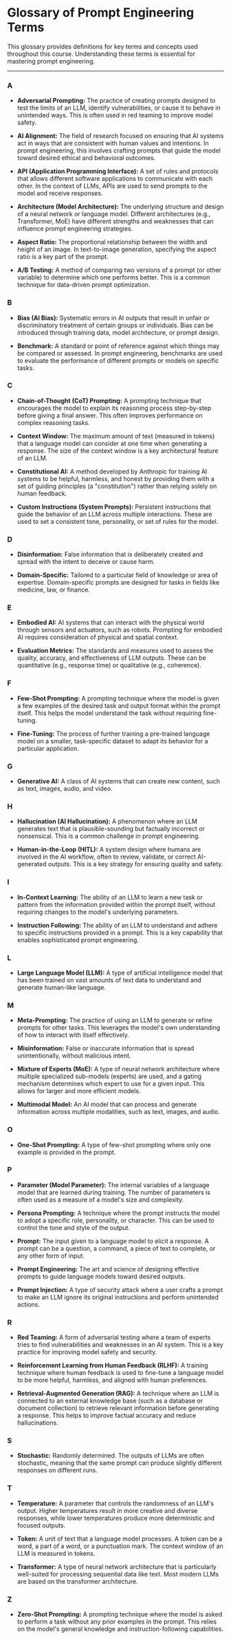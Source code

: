 
# Glossary of Prompt Engineering Terms

This glossary provides definitions for key terms and concepts used throughout this course. Understanding these terms is essential for mastering prompt engineering.

---

### A

*   **Adversarial Prompting:** The practice of creating prompts designed to test the limits of an LLM, identify vulnerabilities, or cause it to behave in unintended ways. This is often used in red teaming to improve model safety.

*   **AI Alignment:** The field of research focused on ensuring that AI systems act in ways that are consistent with human values and intentions. In prompt engineering, this involves crafting prompts that guide the model toward desired ethical and behavioral outcomes.

*   **API (Application Programming Interface):** A set of rules and protocols that allows different software applications to communicate with each other. In the context of LLMs, APIs are used to send prompts to the model and receive responses.

*   **Architecture (Model Architecture):** The underlying structure and design of a neural network or language model. Different architectures (e.g., Transformer, MoE) have different strengths and weaknesses that can influence prompt engineering strategies.

*   **Aspect Ratio:** The proportional relationship between the width and height of an image. In text-to-image generation, specifying the aspect ratio is a key part of the prompt.

*   **A/B Testing:** A method of comparing two versions of a prompt (or other variable) to determine which one performs better. This is a common technique for data-driven prompt optimization.

### B

*   **Bias (AI Bias):** Systematic errors in AI outputs that result in unfair or discriminatory treatment of certain groups or individuals. Bias can be introduced through training data, model architecture, or prompt design.

*   **Benchmark:** A standard or point of reference against which things may be compared or assessed. In prompt engineering, benchmarks are used to evaluate the performance of different prompts or models on specific tasks.

### C

*   **Chain-of-Thought (CoT) Prompting:** A prompting technique that encourages the model to explain its reasoning process step-by-step before giving a final answer. This often improves performance on complex reasoning tasks.

*   **Context Window:** The maximum amount of text (measured in tokens) that a language model can consider at one time when generating a response. The size of the context window is a key architectural feature of an LLM.

*   **Constitutional AI:** A method developed by Anthropic for training AI systems to be helpful, harmless, and honest by providing them with a set of guiding principles (a "constitution") rather than relying solely on human feedback.

*   **Custom Instructions (System Prompts):** Persistent instructions that guide the behavior of an LLM across multiple interactions. These are used to set a consistent tone, personality, or set of rules for the model.

### D

*   **Disinformation:** False information that is deliberately created and spread with the intent to deceive or cause harm.

*   **Domain-Specific:** Tailored to a particular field of knowledge or area of expertise. Domain-specific prompts are designed for tasks in fields like medicine, law, or finance.

### E

*   **Embodied AI:** AI systems that can interact with the physical world through sensors and actuators, such as robots. Prompting for embodied AI requires consideration of physical and spatial context.

*   **Evaluation Metrics:** The standards and measures used to assess the quality, accuracy, and effectiveness of LLM outputs. These can be quantitative (e.g., response time) or qualitative (e.g., coherence).

### F

*   **Few-Shot Prompting:** A prompting technique where the model is given a few examples of the desired task and output format within the prompt itself. This helps the model understand the task without requiring fine-tuning.

*   **Fine-Tuning:** The process of further training a pre-trained language model on a smaller, task-specific dataset to adapt its behavior for a particular application.

### G

*   **Generative AI:** A class of AI systems that can create new content, such as text, images, audio, and video.

### H

*   **Hallucination (AI Hallucination):** A phenomenon where an LLM generates text that is plausible-sounding but factually incorrect or nonsensical. This is a common challenge in prompt engineering.

*   **Human-in-the-Loop (HITL):** A system design where humans are involved in the AI workflow, often to review, validate, or correct AI-generated outputs. This is a key strategy for ensuring quality and safety.

### I

*   **In-Context Learning:** The ability of an LLM to learn a new task or pattern from the information provided within the prompt itself, without requiring changes to the model's underlying parameters.

*   **Instruction Following:** The ability of an LLM to understand and adhere to specific instructions provided in a prompt. This is a key capability that enables sophisticated prompt engineering.

### L

*   **Large Language Model (LLM):** A type of artificial intelligence model that has been trained on vast amounts of text data to understand and generate human-like language.

### M

*   **Meta-Prompting:** The practice of using an LLM to generate or refine prompts for other tasks. This leverages the model's own understanding of how to interact with itself effectively.

*   **Misinformation:** False or inaccurate information that is spread unintentionally, without malicious intent.

*   **Mixture of Experts (MoE):** A type of neural network architecture where multiple specialized sub-models (experts) are used, and a gating mechanism determines which expert to use for a given input. This allows for larger and more efficient models.

*   **Multimodal Model:** An AI model that can process and generate information across multiple modalities, such as text, images, and audio.

### O

*   **One-Shot Prompting:** A type of few-shot prompting where only one example is provided in the prompt.

### P

*   **Parameter (Model Parameter):** The internal variables of a language model that are learned during training. The number of parameters is often used as a measure of a model's size and complexity.

*   **Persona Prompting:** A technique where the prompt instructs the model to adopt a specific role, personality, or character. This can be used to control the tone and style of the output.

*   **Prompt:** The input given to a language model to elicit a response. A prompt can be a question, a command, a piece of text to complete, or any other form of input.

*   **Prompt Engineering:** The art and science of designing effective prompts to guide language models toward desired outputs.

*   **Prompt Injection:** A type of security attack where a user crafts a prompt to make an LLM ignore its original instructions and perform unintended actions.

### R

*   **Red Teaming:** A form of adversarial testing where a team of experts tries to find vulnerabilities and weaknesses in an AI system. This is a key practice for improving model safety and security.

*   **Reinforcement Learning from Human Feedback (RLHF):** A training technique where human feedback is used to fine-tune a language model to be more helpful, harmless, and aligned with human preferences.

*   **Retrieval-Augmented Generation (RAG):** A technique where an LLM is connected to an external knowledge base (such as a database or document collection) to retrieve relevant information before generating a response. This helps to improve factual accuracy and reduce hallucinations.

### S

*   **Stochastic:** Randomly determined. The outputs of LLMs are often stochastic, meaning that the same prompt can produce slightly different responses on different runs.

### T

*   **Temperature:** A parameter that controls the randomness of an LLM's output. Higher temperatures result in more creative and diverse responses, while lower temperatures produce more deterministic and focused outputs.

*   **Token:** A unit of text that a language model processes. A token can be a word, a part of a word, or a punctuation mark. The context window of an LLM is measured in tokens.

*   **Transformer:** A type of neural network architecture that is particularly well-suited for processing sequential data like text. Most modern LLMs are based on the transformer architecture.

### Z

*   **Zero-Shot Prompting:** A prompting technique where the model is asked to perform a task without any prior examples in the prompt. This relies on the model's general knowledge and instruction-following capabilities.

